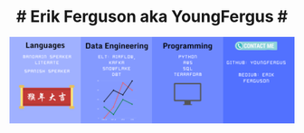 <h1 align="center"># Erik Ferguson aka YoungFergus # </h1>

![Banner](https://raw.githubusercontent.com/YoungFergus/YoungFergus/main/EF_Banner.png)


<!--
**YoungFergus/YoungFergus** is a ✨ _special_ ✨ repository because its `README.md` (this file) appears on your GitHub profile.

Here are some ideas to get you started:

- 🔭 I’m currently working on ...
- 🌱 I’m currently learning ...
- 👯 I’m looking to collaborate on ...
- 🤔 I’m looking for help with ...
- 💬 Ask me about ...
- 📫 How to reach me: ...
- 😄 Pronouns: ...
- ⚡ Fun fact: ...
-->
